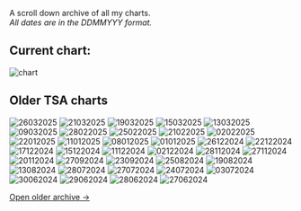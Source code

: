 <link rel="stylesheet" href="assets/css/style.css">
<!-- STYLES ABOVE - DO NOT REMOVE -->


A scroll down archive of all my charts.\
*All dates are in the DDMMYYY format.*

## Current chart:
<img src="https://miiiiiilaaaan.github.io/PoliticalChart/chart.png" alt="chart">

## Older TSA charts

<img src="https://miiiiiilaaaan.github.io/PoliticalChart/Archive/26032025.png" alt="26032025">

<img src="https://miiiiiilaaaan.github.io/PoliticalChart/Archive/21032025.png" alt="21032025">

<img src="https://miiiiiilaaaan.github.io/PoliticalChart/Archive/19032025.png" alt="19032025">

<img src="https://miiiiiilaaaan.github.io/PoliticalChart/Archive/15032025.png" alt="15032025">

<img src="https://miiiiiilaaaan.github.io/PoliticalChart/Archive/13032025.png" alt="13032025">

<img src="https://miiiiiilaaaan.github.io/PoliticalChart/Archive/09032025.png" alt="09032025">

<img src="https://miiiiiilaaaan.github.io/PoliticalChart/Archive/28022025.png" alt="28022025">

<img src="https://miiiiiilaaaan.github.io/PoliticalChart/Archive/25022025.png" alt="25022025">

<img src="https://miiiiiilaaaan.github.io/PoliticalChart/Archive/21022025.png" alt="21022025">

<img src="https://miiiiiilaaaan.github.io/PoliticalChart/Archive/02022025.png" alt="02022025">

<img src="https://miiiiiilaaaan.github.io/PoliticalChart/Archive/22012025.png" alt="22012025">

<img src="https://miiiiiilaaaan.github.io/PoliticalChart/Archive/11012025.png" alt="11012025">

<img src="https://miiiiiilaaaan.github.io/PoliticalChart/Archive/08012025.png" alt="08012025">

<img src="https://miiiiiilaaaan.github.io/PoliticalChart/Archive/01012025.png" alt="01012025">

<img src="https://miiiiiilaaaan.github.io/PoliticalChart/Archive/26122024.png" alt="26122024">

<img src="https://miiiiiilaaaan.github.io/PoliticalChart/Archive/22122024.png" alt="22122024">

<img src="https://miiiiiilaaaan.github.io/PoliticalChart/Archive/17122024.png" alt="17122024">

<img src="https://miiiiiilaaaan.github.io/PoliticalChart/Archive/15122024.png" alt="15122024">

<img src="https://miiiiiilaaaan.github.io/PoliticalChart/Archive/11122024.png" alt="11122024">

<img src="https://miiiiiilaaaan.github.io/PoliticalChart/Archive/02122024.png" alt="02122024">

<img src="https://miiiiiilaaaan.github.io/PoliticalChart/Archive/28112024.png" alt="28112024">

<img src="https://miiiiiilaaaan.github.io/PoliticalChart/Archive/27112024.png" alt="27112024">

<img src="https://miiiiiilaaaan.github.io/PoliticalChart/Archive/20112024.png" alt="20112024">

<img src="https://miiiiiilaaaan.github.io/PoliticalChart/Archive/27092024.png" alt="27092024">

<img src="https://miiiiiilaaaan.github.io/PoliticalChart/Archive/23092024.png" alt="23092024">

<img src="https://miiiiiilaaaan.github.io/PoliticalChart/Archive/25082024.png" alt="25082024">

<img src="https://miiiiiilaaaan.github.io/PoliticalChart/Archive/19082024.png" alt="19082024">

<img src="https://miiiiiilaaaan.github.io/PoliticalChart/Archive/13082024.png" alt="13082024">

<img src="https://miiiiiilaaaan.github.io/PoliticalChart/Archive/28072024.png" alt="28072024">

<img src="https://miiiiiilaaaan.github.io/PoliticalChart/Archive/27072024.png" alt="27072024">

<img src="https://miiiiiilaaaan.github.io/PoliticalChart/Archive/24072024.png" alt="24072024">

<img src="https://miiiiiilaaaan.github.io/PoliticalChart/Archive/03072024.png" alt="03072024">

<img src="https://miiiiiilaaaan.github.io/PoliticalChart/Archive/30062024.png" alt="30062024">

<img src="https://miiiiiilaaaan.github.io/PoliticalChart/Archive/29062024.png" alt="29062024">

<img src="https://miiiiiilaaaan.github.io/PoliticalChart/Archive/28062024.png" alt="28062024">

<img src="https://miiiiiilaaaan.github.io/PoliticalChart/Archive/27062024.png" alt="27062024">

[Open older archive →](OlderArchive.md)